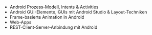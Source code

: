 - Android Prozess-Modell, Intents & Activities
- Android GUI-Elemente, GUIs mit Android Studio & Layout-Techniken
- Frame-basierte Animation in Android
- Web-Apps
- REST-Client-Server-Anbindung mit Android
